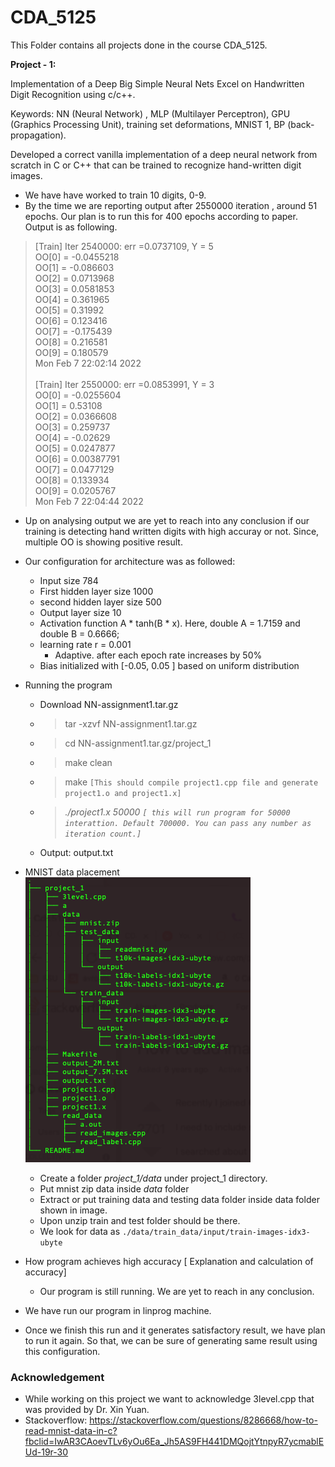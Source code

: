 # CDA_5125

This Folder contains all projects done in the course CDA_5125.

**Project - 1:** 

Implementation of a Deep Big Simple Neural Nets Excel on Handwritten Digit Recognition using c/c++.

Keywords: NN (Neural Network) , MLP (Multilayer Perceptron), GPU (Graphics Processing Unit), training set deformations, MNIST 1, BP (back-propagation).

Developed a correct vanilla implementation of a deep neural network from scratch in C or C++ that can be trained to recognize hand-written digit images.

- We have have worked to train 10 digits, 0-9.
- By the time we are reporting output after 2550000 iteration , around 51 epochs. Our plan is to run this for 400 epochs according to paper. Output is as following.

> [Train] Iter 2540000: err =0.0737109, Y = 5 </br>
OO[0] = -0.0455218</br>
OO[1] = -0.086603</br>
OO[2] = 0.0713968</br>
OO[3] = 0.0581853</br>
OO[4] = 0.361965</br>
OO[5] = 0.31992</br>
OO[6] = 0.123416</br>
OO[7] = -0.175439</br>
OO[8] = 0.216581</br>
OO[9] = 0.180579</br>
Mon Feb  7 22:02:14 2022 </br></br>
[Train] Iter 2550000: err =0.0853991, Y = 3 </br>
OO[0] = -0.0255604</br>
OO[1] = 0.53108</br>
OO[2] = 0.0366608</br>
OO[3] = 0.259737</br>
OO[4] = -0.02629</br>
OO[5] = 0.0247877</br>
OO[6] = 0.00387791</br>
OO[7] = 0.0477129</br>
OO[8] = 0.133934</br>
OO[9] = 0.0205767</br>
Mon Feb  7 22:04:44 2022</br>

- Up on analysing output we are yet to reach into any conclusion if our training is detecting hand written digits with high accuray or not. Since, multiple OO is showing positive result.

- Our configuration for architecture was as followed: 
    - Input size 784
    - First hidden layer size 1000
    - second hidden layer size 500
    - Output layer size 10
    - Activation function A * tanh(B * x). Here, double A = 1.7159 and double B = 0.6666;
    - learning rate r = 0.001
        - Adaptive. after each epoch rate increases by 50%
    - Bias initialized with [-0.05, 0.05 ] based on uniform distribution

- Running the program
    - Download NN-assignment1.tar.gz
    - >tar -xzvf NN-assignment1.tar.gz
    - >cd NN-assignment1.tar.gz/project_1
    - >make clean
    - >make `[This should compile project1.cpp file and generate project1.o and project1.x]`
    - ><i>./project1.x    50000  `[ this will run program for 50000 interattion. Default 700000. You can pass any number as iteration count.]`</i> 
    - Output: output.txt

- MNIST data placement
    ![Screenshot](data_tree.png)
    - Create a folder <i>project_1/data</i> under project_1 directory.
    - Put mnist zip data inside <i>data</i> folder
    - Extract or put training data and testing data folder inside data folder shown in image.
    - Upon unzip train and test folder should be there.
    - We look for data as `./data/train_data/input/train-images-idx3-ubyte`

- How program achieves high accuracy [ Explanation and calculation of accuracy]
    - Our program is still running. We are yet to reach in any conclusion.

- We have run our program in linprog machine.
- Once we finish this run and it generates satisfactory result, we have plan to run it again. So that, we can be sure of generating same result using this configuration.

### Acknowledgement
- While working on this project we want to acknowledge 3level.cpp that was provided by Dr. Xin Yuan.</br>
- Stackoverflow: https://stackoverflow.com/questions/8286668/how-to-read-mnist-data-in-c?fbclid=IwAR3CAoevTLv6yOu6Ea_Jh5AS9FH441DMQojtYtnpyR7ycmablEUd-19r-30
